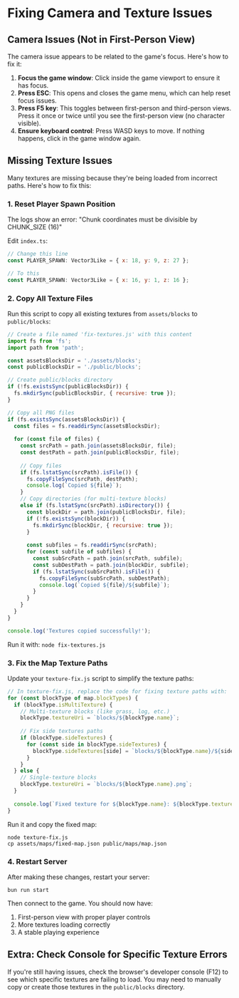 # Fixing Camera and Texture Issues

## Camera Issues (Not in First-Person View)

The camera issue appears to be related to the game's focus. Here's how to fix it:

1. **Focus the game window**: Click inside the game viewport to ensure it has focus.
2. **Press ESC**: This opens and closes the game menu, which can help reset focus issues.
3. **Press F5 key**: This toggles between first-person and third-person views. Press it once or twice until you see the first-person view (no character visible).
4. **Ensure keyboard control**: Press WASD keys to move. If nothing happens, click in the game window again.

## Missing Texture Issues

Many textures are missing because they're being loaded from incorrect paths. Here's how to fix this:

### 1. Reset Player Spawn Position

The logs show an error: "Chunk coordinates must be divisible by CHUNK_SIZE (16)"

Edit `index.ts`:
```javascript
// Change this line 
const PLAYER_SPAWN: Vector3Like = { x: 18, y: 9, z: 27 }; 

// To this
const PLAYER_SPAWN: Vector3Like = { x: 16, y: 1, z: 16 }; 
```

### 2. Copy All Texture Files

Run this script to copy all existing textures from `assets/blocks` to `public/blocks`:

```javascript
// Create a file named 'fix-textures.js' with this content
import fs from 'fs';
import path from 'path';

const assetsBlocksDir = './assets/blocks';
const publicBlocksDir = './public/blocks';

// Create public/blocks directory
if (!fs.existsSync(publicBlocksDir)) {
  fs.mkdirSync(publicBlocksDir, { recursive: true });
}

// Copy all PNG files
if (fs.existsSync(assetsBlocksDir)) {
  const files = fs.readdirSync(assetsBlocksDir);
  
  for (const file of files) {
    const srcPath = path.join(assetsBlocksDir, file);
    const destPath = path.join(publicBlocksDir, file);
    
    // Copy files
    if (fs.lstatSync(srcPath).isFile()) {
      fs.copyFileSync(srcPath, destPath);
      console.log(`Copied ${file}`);
    } 
    // Copy directories (for multi-texture blocks)
    else if (fs.lstatSync(srcPath).isDirectory()) {
      const blockDir = path.join(publicBlocksDir, file);
      if (!fs.existsSync(blockDir)) {
        fs.mkdirSync(blockDir, { recursive: true });
      }
      
      const subfiles = fs.readdirSync(srcPath);
      for (const subfile of subfiles) {
        const subSrcPath = path.join(srcPath, subfile);
        const subDestPath = path.join(blockDir, subfile);
        if (fs.lstatSync(subSrcPath).isFile()) {
          fs.copyFileSync(subSrcPath, subDestPath);
          console.log(`Copied ${file}/${subfile}`);
        }
      }
    }
  }
}

console.log('Textures copied successfully!');
```

Run it with: `node fix-textures.js`

### 3. Fix the Map Texture Paths

Update your `texture-fix.js` script to simplify the texture paths:

```javascript
// In texture-fix.js, replace the code for fixing texture paths with:
for (const blockType of map.blockTypes) {
  if (blockType.isMultiTexture) {
    // Multi-texture blocks (like grass, log, etc.)
    blockType.textureUri = `blocks/${blockType.name}`;
    
    // Fix side textures paths
    if (blockType.sideTextures) {
      for (const side in blockType.sideTextures) {
        blockType.sideTextures[side] = `blocks/${blockType.name}/${side}.png`;
      }
    }
  } else {
    // Single-texture blocks
    blockType.textureUri = `blocks/${blockType.name}.png`;
  }
  
  console.log(`Fixed texture for ${blockType.name}: ${blockType.textureUri}`);
}
```

Run it and copy the fixed map:
```
node texture-fix.js
cp assets/maps/fixed-map.json public/maps/map.json
```

### 4. Restart Server

After making these changes, restart your server:

```
bun run start
```

Then connect to the game. You should now have:
1. First-person view with proper player controls
2. More textures loading correctly
3. A stable playing experience

## Extra: Check Console for Specific Texture Errors

If you're still having issues, check the browser's developer console (F12) to see which specific textures are failing to load. You may need to manually copy or create those textures in the `public/blocks` directory. 